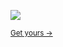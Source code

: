 <!--
### Hi there 👋

<!--
**endyd9/endyd9** is a ✨ _special_ ✨ repository because its `README.md` (this file) appears on your GitHub profile.
Here are some ideas to get you started:

- 🔭 I’m currently working on ...
- 🌱 I’m currently learning ...
- 👯 I’m looking to collaborate on ...
- 🤔 I’m looking for help with ...
- 💬 Ask me about ...
- 📫 How to reach me: ...
- 😄 Pronouns: ...
- ⚡ Fun fact: ...
-->
<!--
<h2>Total Visiter in My github</h2>
<img src="https://workers-visitors.endyd9.workers.dev/visit?page=https://github.com/endyd9/">
-->
![](https://gh-hits.nomadcoders.workers.dev/view?username=serranoarevalo&cache)

<sup>[Get yours &rarr;](https://gh-hits.nomadcoders.workers.dev)<sup>
